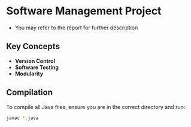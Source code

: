 # Software Management Project
- You may refer to the report for further description
## Key Concepts
- **Version Control**
- **Software Testing**
- **Modularity**

## Compilation
To compile all Java files, ensure you are in the correct directory and run:

```bash
javac *.java
